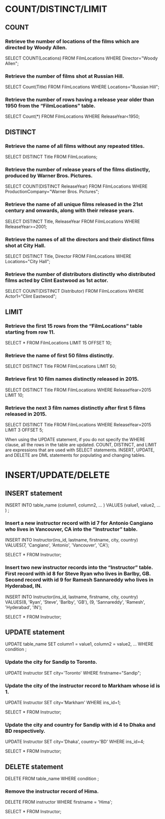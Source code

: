 
# COUNT/DISTINCT/LIMIT



## COUNT
### Retrieve the number of locations of the films which are directed by Woody Allen.
SELECT COUNT(Locations) FROM FilmLocations WHERE Director="Woody Allen";

### Retrieve the number of films shot at Russian Hill. 
SELECT Count(Title) FROM FilmLocations WHERE Locations="Russian Hill";

### Retrieve the number of rows having a release year older than 1950 from the “FilmLocations” table.
SELECT Count(*) FROM FilmLocations WHERE ReleaseYear<1950;

## DISTINCT
### Retrieve the name of all films without any repeated titles.
SELECT DISTINCT Title FROM FilmLocations;

### Retrieve the number of release years of the films distinctly, produced by Warner Bros. Pictures.
SELECT COUNT(DISTINCT ReleaseYear) FROM FilmLocations WHERE ProductionCompany="Warner Bros. Pictures";

### Retrieve the name of all unique films released in the 21st century and onwards, along with their release years.
SELECT DISTINCT Title, ReleaseYear FROM FilmLocations WHERE ReleaseYear>=2001;

### Retrieve the names of all the directors and their distinct films shot at City Hall.
SELECT DISTINCT Title, Director FROM FilmLocations WHERE Locations="City Hall";

### Retrieve the number of distributors distinctly who distributed films acted by Clint Eastwood as 1st actor.
SELECT COUNT(DISTINCT Distributor) FROM FilmLocations WHERE Actor1="Clint Eastwood";

## LIMIT
### Retrieve the first 15 rows from the “FilmLocations” table starting from row 11.
SELECT * FROM FilmLocations LIMIT 15 OFFSET 10;

### Retrieve the name of first 50 films distinctly.
SELECT DISTINCT Title FROM FilmLocations LIMIT 50;

### Retrieve first 10 film names distinctly released in 2015.
SELECT DISTINCT Title FROM FilmLocations WHERE ReleaseYear=2015 LIMIT 10;

### Retrieve the next 3 film names distinctly after first 5 films released in 2015.
SELECT DISTINCT Title FROM FilmLocations WHERE ReleaseYear=2015 LIMIT 3 OFFSET 5;

When using the UPDATE statement, if you do not specify the WHERE clause, all the rows in the table are updated.
COUNT, DISTINCT, and LIMIT are expressions that are used with SELECT statements. 
INSERT, UPDATE, and DELETE are DML statements for populating and changing tables. 

# INSERT/UPDATE/DELETE

## INSERT statement
INSERT INTO table_name (column1, column2, ... )
VALUES (value1, value2, ... )
;

### Insert a new instructor record with id 7 for Antonio Cangiano who lives in Vancouver, CA into the “Instructor” table.
INSERT INTO Instructor(ins_id, lastname, firstname, city, country)
VALUES(7, 'Cangiano', 'Antonio', 'Vancouver', 'CA');

SELECT * FROM Instructor;

### Insert two new instructor records into the “Instructor” table. First record with id 8 for Steve Ryan who lives in Barlby, GB. Second record with id 9 for Ramesh Sannareddy who lives in Hyderabad, IN.
INSERT INTO Instructor(ins_id, lastname, firstname, city, country)
VALUES(8, 'Ryan', 'Steve', 'Barlby', 'GB'), (9, 'Sannareddy', 'Ramesh', 'Hyderabad', 'IN');

SELECT * FROM Instructor;

## UPDATE statement
UPDATE table_name
SET column1 = value1, column2 = value2, ...
WHERE condition
;

### Update the city for Sandip to Toronto.
UPDATE Instructor 
SET city='Toronto' 
WHERE firstname="Sandip";

### Update the city of the instructor record to Markham whose id is 1.
UPDATE Instructor 
SET city='Markham' 
WHERE ins_id=1;

SELECT * FROM Instructor;

### Update the city and country for Sandip with id 4 to Dhaka and BD respectively.
UPDATE Instructor 
SET city='Dhaka', country='BD' 
WHERE ins_id=4;

SELECT * FROM Instructor;


## DELETE statement
DELETE FROM table_name
WHERE condition
;

### Remove the instructor record of Hima.
DELETE FROM instructor
WHERE firstname = 'Hima';

SELECT * FROM Instructor;
